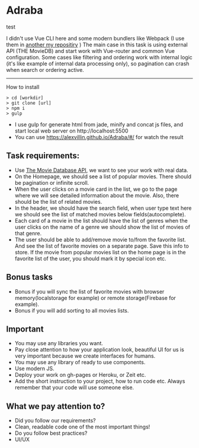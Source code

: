 # Adraba
test 

I didn't use Vue CLI here and some modern bundlers like Webpack (I use them in [another my repositiry](https://github.com/alexvillin/Vue-tables-stress-test) )
The main case in this task is using external API (THE MovieDB) and start work with Vue-router and common Vue configuration.
Some cases like filtering and ordering work with internal logic (it's like example of internal data processing only), so pagination can crash when search or ordering active.

--------------------
How to install
```
> cd [workdir]
> git clone [url]
> npm i
> gulp
```
+ I use gulp for generate html from jade, minify and concat js files, and start local web server on http://localhost:5500
+ You can use https://alexvillin.github.io/Adraba/#/ for watch the result


## Task requirements:
- Use [The Movie Database API](https://www.themoviedb.org/), we want to see your work with real data.
- On the Homepage, we should see a list of popular movies. There should be pagination or infinite scroll.
- When the user clicks on a movie card in the list, we go to the page where we will see detailed information about the movie. Also, there should be the list of related movies.
- In the header, we should have the search field, when user type text here we should see the list of matched movies below fields(autocomplete).
- Each card of a movie in the list should have the list of genres when the user clicks on the name of a genre we should show the list of movies of that genre.
- The user should be able to add/remove movie to/from the favorite list. And see the list of favorite movies on a separate page. Save this info to store. If the movie from popular movies list on the home page is in the favorite list of the user, you should mark it by special icon etc.

## Bonus tasks
- Bonus if you will sync the list of favorite movies with browser memory(localstorage for example) or remote storage(Firebase for example).
- Bonus if you will add sorting to all movies lists.

## Important

- You may use any libraries you want.
- Pay close attention to how your application look, beautiful UI for us is very important because we create interfaces for humans.
- You may use any library of ready to use components.
- Use modern JS.
- Deploy your work on gh-pages or Heroku, or Zeit etc.
- Add the short instruction to your project, how to run code etc. Always remember that your code will use someone else.

## What we pay attention to?

- Did you follow our requirements?
- Clean, readable code one of the most important things!
- Do you follow best practices?
- UI/UX
